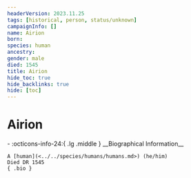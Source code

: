 ```yaml
---
headerVersion: 2023.11.25
tags: [historical, person, status/unknown]
campaignInfo: []
name: Airion
born:
species: human
ancestry:
gender: male
died: 1545
title: Airion
hide_toc: true
hide_backlinks: true
hide: [toc]
---
```

# Airion
<div class="grid cards ext-narrow-margin ext-one-column" markdown>
- :octicons-info-24:{ .lg .middle } __Biographical Information__

    A [human](<../../species/humans/humans.md>) (he/him)  
    Died DR 1545  
    { .bio }

</div>


